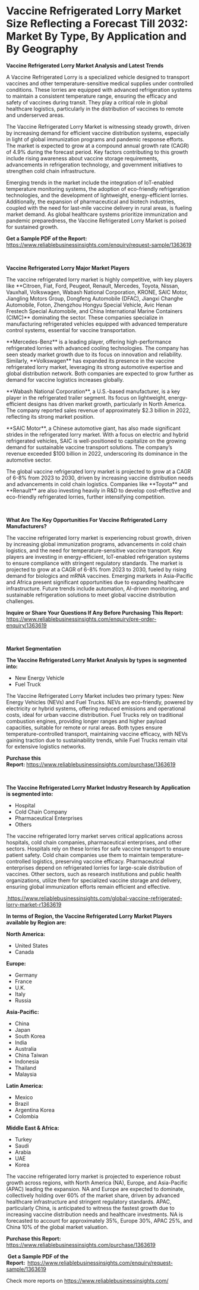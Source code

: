 <p><h1>Vaccine Refrigerated Lorry Market Size Reflecting a Forecast Till 2032: Market By Type, By Application and By Geography</h1></p><p><strong>Vaccine Refrigerated Lorry Market Analysis and Latest Trends</strong></p>
<p><p>A Vaccine Refrigerated Lorry is a specialized vehicle designed to transport vaccines and other temperature-sensitive medical supplies under controlled conditions. These lorries are equipped with advanced refrigeration systems to maintain a consistent temperature range, ensuring the efficacy and safety of vaccines during transit. They play a critical role in global healthcare logistics, particularly in the distribution of vaccines to remote and underserved areas.</p><p>The Vaccine Refrigerated Lorry Market is witnessing steady growth, driven by increasing demand for efficient vaccine distribution systems, especially in light of global immunization programs and pandemic response efforts. The market is expected to grow at a compound annual growth rate (CAGR) of 4.9% during the forecast period. Key factors contributing to this growth include rising awareness about vaccine storage requirements, advancements in refrigeration technology, and government initiatives to strengthen cold chain infrastructure.</p><p>Emerging trends in the market include the integration of IoT-enabled temperature monitoring systems, the adoption of eco-friendly refrigeration technologies, and the development of lightweight, energy-efficient lorries. Additionally, the expansion of pharmaceutical and biotech industries, coupled with the need for last-mile vaccine delivery in rural areas, is fueling market demand. As global healthcare systems prioritize immunization and pandemic preparedness, the Vaccine Refrigerated Lorry Market is poised for sustained growth.</p></p>
<p><strong>Get a Sample PDF of the Report:&nbsp;</strong> <a href="https://www.reliablebusinessinsights.com/enquiry/request-sample/1363619?utm_campaign=101&utm_medium=2&utm_source=Github&utm_content=ia&utm_term=24012025&utm_id=vaccine-refrigerated-lorry">https://www.reliablebusinessinsights.com/enquiry/request-sample/1363619</a></p>
<p>&nbsp;</p>
<p><strong>Vaccine Refrigerated Lorry Major Market Players</strong></p>
<p><p>The vaccine refrigerated lorry market is highly competitive, with key players like **Citroen, Fiat, Ford, Peugeot, Renault, Mercedes, Toyota, Nissan, Vauxhall, Volkswagen, Wabash National Corporation, KRONE, SAIC Motor, Jiangling Motors Group, Dongfeng Automobile (DFAC), Jiangxi Changhe Automobile, Foton, Zhengzhou Hongyu Special Vehicle, Avic Henan Frestech Special Automobile, and China International Marine Containers (CIMC)** dominating the sector. These companies specialize in manufacturing refrigerated vehicles equipped with advanced temperature control systems, essential for vaccine transportation.</p><p>**Mercedes-Benz** is a leading player, offering high-performance refrigerated lorries with advanced cooling technologies. The company has seen steady market growth due to its focus on innovation and reliability. Similarly, **Volkswagen** has expanded its presence in the vaccine refrigerated lorry market, leveraging its strong automotive expertise and global distribution network. Both companies are expected to grow further as demand for vaccine logistics increases globally.</p><p>**Wabash National Corporation**, a U.S.-based manufacturer, is a key player in the refrigerated trailer segment. Its focus on lightweight, energy-efficient designs has driven market growth, particularly in North America. The company reported sales revenue of approximately $2.3 billion in 2022, reflecting its strong market position.</p><p>**SAIC Motor**, a Chinese automotive giant, has also made significant strides in the refrigerated lorry market. With a focus on electric and hybrid refrigerated vehicles, SAIC is well-positioned to capitalize on the growing demand for sustainable vaccine transport solutions. The company’s revenue exceeded $100 billion in 2022, underscoring its dominance in the automotive sector.</p><p>The global vaccine refrigerated lorry market is projected to grow at a CAGR of 6-8% from 2023 to 2030, driven by increasing vaccine distribution needs and advancements in cold chain logistics. Companies like **Toyota** and **Renault** are also investing heavily in R&D to develop cost-effective and eco-friendly refrigerated lorries, further intensifying competition.</p></p>
<p>&nbsp;</p>
<p><strong>What Are The Key Opportunities For Vaccine Refrigerated Lorry Manufacturers?</strong></p>
<p><p>The vaccine refrigerated lorry market is experiencing robust growth, driven by increasing global immunization programs, advancements in cold chain logistics, and the need for temperature-sensitive vaccine transport. Key players are investing in energy-efficient, IoT-enabled refrigeration systems to ensure compliance with stringent regulatory standards. The market is projected to grow at a CAGR of 6-8% from 2023 to 2030, fueled by rising demand for biologics and mRNA vaccines. Emerging markets in Asia-Pacific and Africa present significant opportunities due to expanding healthcare infrastructure. Future trends include automation, AI-driven monitoring, and sustainable refrigeration solutions to meet global vaccine distribution challenges.</p></p>
<p><strong>Inquire or Share Your Questions If Any Before Purchasing This Report:</strong> <a href="https://www.reliablebusinessinsights.com/enquiry/pre-order-enquiry/1363619?utm_campaign=101&utm_medium=2&utm_source=Github&utm_content=ia&utm_term=24012025&utm_id=vaccine-refrigerated-lorry">https://www.reliablebusinessinsights.com/enquiry/pre-order-enquiry/1363619</a></p>
<p>&nbsp;</p>
<p><strong>Market Segmentation</strong></p>
<p><strong>The Vaccine Refrigerated Lorry Market Analysis by types is segmented into:</strong></p>
<p><ul><li>New Energy Vehicle</li><li>Fuel Truck</li></ul></p>
<p><p>The Vaccine Refrigerated Lorry Market includes two primary types: New Energy Vehicles (NEVs) and Fuel Trucks. NEVs are eco-friendly, powered by electricity or hybrid systems, offering reduced emissions and operational costs, ideal for urban vaccine distribution. Fuel Trucks rely on traditional combustion engines, providing longer ranges and higher payload capacities, suitable for remote or rural areas. Both types ensure temperature-controlled transport, maintaining vaccine efficacy, with NEVs gaining traction due to sustainability trends, while Fuel Trucks remain vital for extensive logistics networks.</p></p>
<p><strong>Purchase this Report:&nbsp;</strong><a href="https://www.reliablebusinessinsights.com/purchase/1363619?utm_campaign=101&utm_medium=2&utm_source=Github&utm_content=ia&utm_term=24012025&utm_id=vaccine-refrigerated-lorry">https://www.reliablebusinessinsights.com/purchase/1363619</a></p>
<p>&nbsp;</p>
<p><strong>The Vaccine Refrigerated Lorry Market Industry Research by Application is segmented into:</strong></p>
<p><ul><li>Hospital</li><li>Cold Chain Company</li><li>Pharmaceutical Enterprises</li><li>Others</li></ul></p>
<p><p>The vaccine refrigerated lorry market serves critical applications across hospitals, cold chain companies, pharmaceutical enterprises, and other sectors. Hospitals rely on these lorries for safe vaccine transport to ensure patient safety. Cold chain companies use them to maintain temperature-controlled logistics, preserving vaccine efficacy. Pharmaceutical enterprises depend on refrigerated lorries for large-scale distribution of vaccines. Other sectors, such as research institutions and public health organizations, utilize them for specialized vaccine storage and delivery, ensuring global immunization efforts remain efficient and effective.</p></p>
<p><a href="https://www.reliablebusinessinsights.com/global-vaccine-refrigerated-lorry-market-r1363619?utm_campaign=101&utm_medium=2&utm_source=Github&utm_content=ia&utm_term=24012025&utm_id=vaccine-refrigerated-lorry">&nbsp;https://www.reliablebusinessinsights.com/global-vaccine-refrigerated-lorry-market-r1363619</a></p>
<p><strong>In terms of Region, the Vaccine Refrigerated Lorry Market Players available by Region are:</strong></p>
<p>
    <p> <strong> North America: </strong>
        <ul>
            <li>United States</li>
            <li>Canada</li>
        </ul>
        </p> 
    <p> <strong> Europe: </strong>
        <ul>
            <li>Germany</li>
            <li>France</li>
            <li>U.K.</li>
            <li>Italy</li>
            <li>Russia</li>
        </ul>
        </p> 
    <p> <strong> Asia-Pacific: </strong>
        <ul>
            <li>China</li>
            <li>Japan</li>
            <li>South Korea</li>
            <li>India</li>
            <li>Australia</li>
            <li>China Taiwan</li>
            <li>Indonesia</li>
            <li>Thailand</li>
            <li>Malaysia</li>
        </ul>
        </p> 
    <p> <strong> Latin America: </strong>
        <ul>
            <li>Mexico</li>
            <li>Brazil</li>
            <li>Argentina Korea</li>
            <li>Colombia</li>
        </ul>
        </p> 
    <p> <strong> Middle East & Africa: </strong>
        <ul>
            <li>Turkey</li>
            <li>Saudi</li>
            <li>Arabia</li>
            <li>UAE</li>
            <li>Korea</li>
        </ul>
    </p>
    </p>
<p><p>The vaccine refrigerated lorry market is projected to experience robust growth across regions, with North America (NA), Europe, and Asia-Pacific (APAC) leading the expansion. NA and Europe are expected to dominate, collectively holding over 60% of the market share, driven by advanced healthcare infrastructure and stringent regulatory standards. APAC, particularly China, is anticipated to witness the fastest growth due to increasing vaccine distribution needs and healthcare investments. NA is forecasted to account for approximately 35%, Europe 30%, APAC 25%, and China 10% of the global market valuation.</p></p>
<p><strong>Purchase this Report: </strong><a href="https://www.reliablebusinessinsights.com/purchase/1363619?utm_campaign=101&utm_medium=2&utm_source=Github&utm_content=ia&utm_term=24012025&utm_id=vaccine-refrigerated-lorry">https://www.reliablebusinessinsights.com/purchase/1363619</a></p>
<p>&nbsp;<strong>Get a Sample PDF of the Report:&nbsp;&nbsp;</strong><a href="https://www.reliablebusinessinsights.com/enquiry/request-sample/1363619?utm_campaign=101&utm_medium=2&utm_source=Github&utm_content=ia&utm_term=24012025&utm_id=vaccine-refrigerated-lorry">https://www.reliablebusinessinsights.com/enquiry/request-sample/1363619</a></p>
<p><strong></strong></p>
<p>Check more reports on <a href="https://www.reliablebusinessinsights.com/?utm_campaign=101&utm_medium=2&utm_source=Github&utm_content=ia&utm_term=24012025&utm_id=vaccine-refrigerated-lorry">https://www.reliablebusinessinsights.com/</a></p>